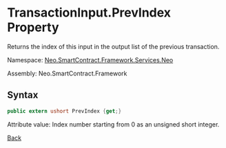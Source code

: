 # TransactionInput.PrevIndex Property

Returns the index of this input in the output list of the previous transaction.

Namespace: [Neo.SmartContract.Framework.Services.Neo](../../neo.md)

Assembly: Neo.SmartContract.Framework

## Syntax

```c#
public extern ushort PrevIndex {get;}
```

Attribute value: Index number starting from 0 as an unsigned short integer.



[Back](../TransactionInput.md)
